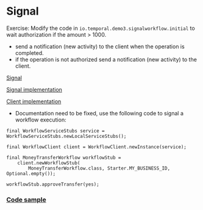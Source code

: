 # Signal

Exercise: Modify the code in `io.temporal.demo3.signalworkflow.initial` to wait authorization if the amount > 1000.
- send a notification (new activity) to the client when the operation is completed.
- if the operation is not authorized send a notification (new activity) to the client.

[Signal](https://docs.temporal.io/application-development/features?lang=java#signals)

[Signal implementation](https://docs.temporal.io/application-development/features?lang=java#handle-signal)

[Client implementation](https://docs.temporal.io/application-development/features?lang=java#send-signal-from-client)

- Documentation need to be fixed, use the following code to signal a workflow execution:

```
final WorkflowServiceStubs service = WorkflowServiceStubs.newLocalServiceStubs();

final WorkflowClient client = WorkflowClient.newInstance(service);

final MoneyTransferWorkflow workflowStub =
    client.newWorkflowStub(
        MoneyTransferWorkflow.class, Starter.MY_BUSINESS_ID, Optional.empty());

workflowStub.approveTransfer(yes);
```


### [Code sample](https://github.com/temporalio/samples-java/blob/main/src/main/java/io/temporal/samples/hello/HelloSignal.java) 



